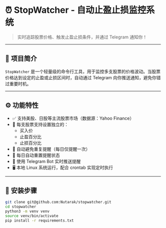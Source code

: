 # ⏰ StopWatcher - 自动止盈止损监控系统

> 实时追踪股票价格、触发止盈止损条件，并通过 Telegram 通知你！

---

## 📌 项目简介

`StopWatcher` 是一个轻量级的命令行工具，用于监控多支股票的价格波动。当股票价格达到设定的止盈或止损区间时，自动通过 Telegram 向你推送通知，避免你错过重要时机。

---

## ⚙️ 功能特性

- ✅ 支持美股、日股等主流股票市场（数据源：Yahoo Finance）
- 🎯 每支股票支持设置独立的：
  - 买入价
  - 止盈百分比
  - 止损百分比
- 🔕 自动避免重复提醒（每日仅提醒一次）
- 🔁 每日自动重置提醒状态
- 📲 使用 Telegram Bot 实时推送提醒
- 🖥️ 本地 Linux 系统运行，配合 crontab 实现定时执行

---

## 🚀 安装步骤

```bash
git clone git@github.com:Nutarak/stopwatcher.git
cd stopwatcher
python3 -m venv venv
source venv/bin/activate
pip install -r requirements.txt
